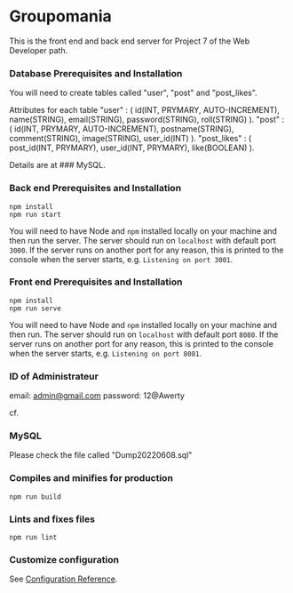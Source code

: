 # Groupomania #

This is the front end and back end server for Project 7 of the Web Developer path.

### Database Prerequisites and Installation ###

You will need to create tables called "user", "post" and "post_likes".

Attributes for each table
"user"        : ( id(INT, PRYMARY, AUTO-INCREMENT), name(STRING), email(STRING), password(STRING), roll(STRING) ).
"post"        : ( id(INT, PRYMARY, AUTO-INCREMENT), postname(STRING), comment(STRING), image(STRING), user_id(INT) ).
"post_likes"  : ( post_id(INT, PRYMARY), user_id(INT, PRYMARY), like(BOOLEAN) ).

Details are at ### MySQL.

### Back end Prerequisites and Installation ###

```
npm install
npm run start
```
You will need to have Node and `npm` installed locally on your machine and then run the server. 
The server should run on `localhost` with default port `3000`. If the
server runs on another port for any reason, this is printed to the
console when the server starts, e.g. `Listening on port 3001`.


### Front end Prerequisites and Installation ###

```
npm install
npm run serve
``` 
You will need to have Node and `npm` installed locally on your machine and then run.
The server should run on `localhost` with default port `8080`. If the
server runs on another port for any reason, this is printed to the
console when the server starts, e.g. `Listening on port 8081`.

### ID of Administrateur 
email: admin@gmail.com
password: 12@Awerty

cf.
### MySQL
Please check the file called "Dump20220608.sql"

### Compiles and minifies for production
```
npm run build
```

### Lints and fixes files
```
npm run lint
```

### Customize configuration
See [Configuration Reference](https://cli.vuejs.org/config/).
